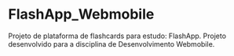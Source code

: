 # FlashApp_Webmobile
Projeto de plataforma de flashcards para estudo: FlashApp. Projeto desenvolvido para a disciplina de Desenvolvimento Webmobile.
